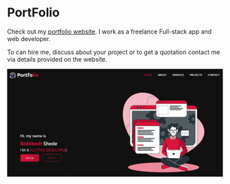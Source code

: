 # PortFolio

Check out my [portfolio website](https://rishi4rks.github.io/Portfolio/). I work as a freelance Full-stack app and web developer.

To can hire me, discuss about your project or to get a quotation contact me via details provided on the website.

![Landing UI Image](https://github.com/rishi4rks/Portfolio/blob/main/img/landing_UI.jpeg "Home")
